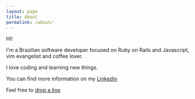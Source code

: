 ```yaml
---
layout: page
title: About
permalink: /about/
---
```


Hi!

I'm a Brazilian software developer focused on Ruby on Rails and Javascript, vim evangelist and coffee lover.

I love coding and learning new things.

You can find more information on my [Linkedin](http://linkedin.com/in/pablobfonseca)

Feel free to [drop a line](mailto:pablofonseca777@gmail.com)
